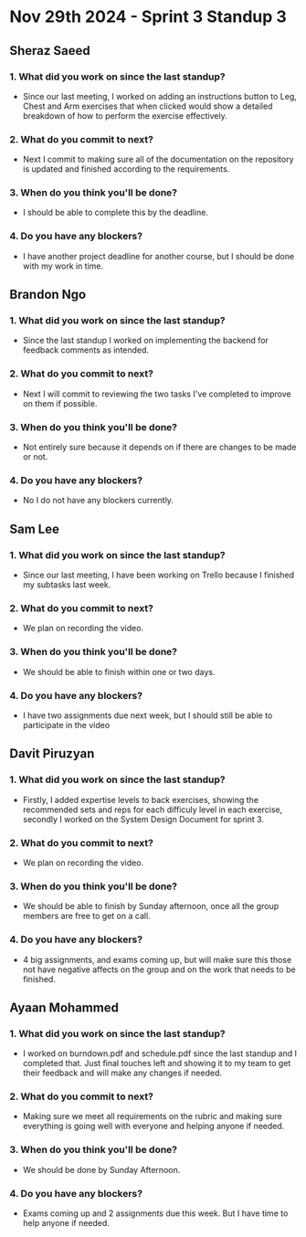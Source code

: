 # Nov 29th 2024 - Sprint 3 Standup 3

## Sheraz Saeed

### 1. What did you work on since the last standup?
- Since our last meeting, I worked on adding an instructions button to Leg, Chest and Arm exercises that when clicked would show a detailed breakdown of how to perform the exercise effectively.

### 2. What do you commit to next?
- Next I commit to making sure all of the documentation on the repository is updated and finished according to the requirements. 
  
### 3. When do you think you'll be done?
- I should be able to complete this by the deadline. 

### 4. Do you have any blockers?
- I have another project deadline for another course, but I should be done with my work in time.

## Brandon Ngo

### 1. What did you work on since the last standup?
- Since the last standup I worked on implementing the backend for feedback comments as intended.

### 2. What do you commit to next?
- Next I will commit to reviewing the two tasks I've completed to improve on them if possible.
  
### 3. When do you think you'll be done?
- Not entirely sure because it depends on if there are changes to be made or not.

### 4. Do you have any blockers?
- No I do not have any blockers currently.

## Sam Lee

### 1. What did you work on since the last standup?
- Since our last meeting, I have been working on Trello because I finished my subtasks last week.

### 2. What do you commit to next?
- We plan on recording the video.

### 3. When do you think you'll be done?
- We should be able to finish within one or two days.

### 4. Do you have any blockers?
- I have two assignments due next week, but I should still be able to participate in the video

## Davit Piruzyan

### 1. What did you work on since the last standup?
- Firstly, I added expertise levels to back exercises, showing the recommended sets and reps for each difficuly level in each exercise, secondly I worked on the System Design Document for sprint 3.

### 2. What do you commit to next?
- We plan on recording the video.
  
### 3. When do you think you'll be done?
- We should be able to finish by Sunday afternoon, once all the group members are free to get on a call.

### 4. Do you have any blockers?
- 4 big assignments, and exams coming up, but will make sure this those not have negative affects on the group and on the work that needs to be finished.

## Ayaan Mohammed

### 1. What did you work on since the last standup?
-   I worked on burndown.pdf and schedule.pdf since the last standup and I completed that. Just final touches left and showing it to my team to get their feedback and will make any changes if needed.

### 2. What do you commit to next?
-   Making sure we meet all requirements on the rubric and making sure everything is going well with everyone and helping anyone if needed.

### 3. When do you think you'll be done?
- We should be done by Sunday Afternoon.

### 4. Do you have any blockers?
- Exams coming up and 2 assignments due this week. But I have time to help anyone if needed.
